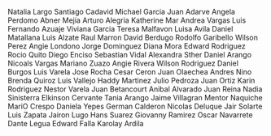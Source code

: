 Natalia Largo
Santiago Cadavid
Michael Garcia
Juan Adarve
Angela Perdomo
Abner Mejia
Arturo Alegria
Katherine Mar
Andrea Vargas
Luis Fernando Azuaje
Viviana Garcia
Teresa Malfavon
Luisa Avila
Daniel Matallana
Luis Alzate
Raul Marron
David Berdugo 
Rodolfo Garibello
Wilson Perez
Angie Londono
Jorge Dominguez
Diana Mora
Edward Rodriguez
Rocio Quito
Diego Enciso
Sebastian Vidal
Alexandra Sther
Daniel Arango
Nicoals Vargas
Mariano Zuazo
Angie Rivera
Wilson Rodriguez
Daniel Burgos
Luis Varela
Jose Rocha
Cesar Ceron
Juan Olaechea
Andres Nino
Brenda Quiroz
Luis Vallejo
Haddy Martinez
Julio Pedroza
Juan Ortiz
Karin Rodriguez
Nestor Varela
Juan Betancourt
Anibal Alvarado
Juan Reina
Nadia Sinisterra
Elkinson Cervante
Tania Arango
Jaime Villagran
Mentor Naquiche
MariO Crespo
Daniela Yepes
German Calderon
Nicolas Deluque
Jair Solarte
Luis Zapata
Jairon Lugo
Hans Suarez
Giovanny Ramirez
Oscar Navarrete
Dante Legua
Edward Falla
Karolay Ardila



